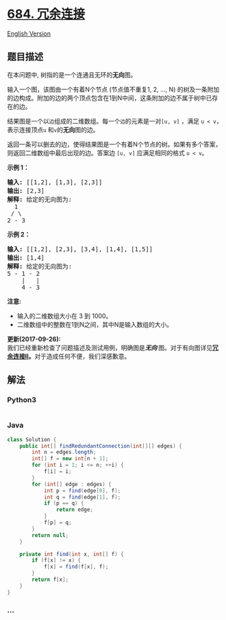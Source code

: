 # [684. 冗余连接](https://leetcode-cn.com/problems/redundant-connection)

[English Version](/solution/0600-0699/0684.Redundant%20Connection/README_EN.md)

## 题目描述

<!-- 这里写题目描述 -->
<p>在本问题中, 树指的是一个连通且无环的<strong>无向</strong>图。</p>

<p>输入一个图，该图由一个有着N个节点 (节点值不重复1, 2, ..., N) 的树及一条附加的边构成。附加的边的两个顶点包含在1到N中间，这条附加的边不属于树中已存在的边。</p>

<p>结果图是一个以<code>边</code>组成的二维数组。每一个<code>边</code>的元素是一对<code>[u, v]</code>&nbsp;，满足&nbsp;<code>u &lt; v</code>，表示连接顶点<code>u</code>&nbsp;和<code>v</code>的<strong>无向</strong>图的边。</p>

<p>返回一条可以删去的边，使得结果图是一个有着N个节点的树。如果有多个答案，则返回二维数组中最后出现的边。答案边&nbsp;<code>[u, v]</code> 应满足相同的格式&nbsp;<code>u &lt; v</code>。</p>

<p><strong>示例 1：</strong></p>

<pre><strong>输入:</strong> [[1,2], [1,3], [2,3]]
<strong>输出:</strong> [2,3]
<strong>解释:</strong> 给定的无向图为:
  1
 / \
2 - 3
</pre>

<p><strong>示例 2：</strong></p>

<pre><strong>输入:</strong> [[1,2], [2,3], [3,4], [1,4], [1,5]]
<strong>输出:</strong> [1,4]
<strong>解释:</strong> 给定的无向图为:
5 - 1 - 2
    |   |
    4 - 3
</pre>

<p><strong>注意:</strong></p>

<ul>
	<li>输入的二维数组大小在 3 到 1000。</li>
	<li>二维数组中的整数在1到N之间，其中N是输入数组的大小。</li>
</ul>

<p><strong>更新(2017-09-26):</strong><br>
我们已经重新检查了问题描述及测试用例，明确图是<em><strong>无向&nbsp;</strong></em>图。对于有向图详见<strong><a href="https://leetcodechina.com/problems/redundant-connection-ii/description/">冗余连接II</a>。</strong>对于造成任何不便，我们深感歉意。</p>

## 解法

<!-- 这里可写通用的实现逻辑 -->

<!-- tabs:start -->

### **Python3**

<!-- 这里可写当前语言的特殊实现逻辑 -->

```python

```

### **Java**

<!-- 这里可写当前语言的特殊实现逻辑 -->

```java
class Solution {
    public int[] findRedundantConnection(int[][] edges) {
        int n = edges.length;
        int[] f = new int[n + 1];
        for (int i = 1; i <= n; ++i) {
            f[i] = i;
        }
        for (int[] edge : edges) {
            int p = find(edge[0], f);
            int q = find(edge[1], f);
            if (p == q) {
                return edge;
            }
            f[p] = q;
        }
        return null;
    }

    private int find(int x, int[] f) {
        if (f[x] != x) {
            f[x] = find(f[x], f);
        }
        return f[x];
    }
}

```

### **...**

```

```

<!-- tabs:end -->
